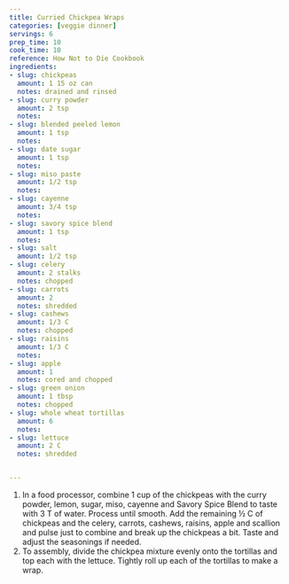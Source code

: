 ```yaml
---
title: Curried Chickpea Wraps
categories: [veggie dinner]
servings: 6
prep_time: 10
cook_time: 10
reference: How Not to Die Cookbook
ingredients:
- slug: chickpeas
  amount: 1 15 oz can
  notes: drained and rinsed
- slug: curry powder
  amount: 2 tsp
  notes:
- slug: blended peeled lemon
  amount: 1 tsp
  notes:
- slug: date sugar
  amount: 1 tsp
  notes:
- slug: miso paste
  amount: 1/2 tsp
  notes:
- slug: cayenne
  amount: 3/4 tsp
  notes:
- slug: savory spice blend
  amount: 1 tsp
  notes:
- slug: salt
  amount: 1/2 tsp
- slug: celery
  amount: 2 stalks
  notes: chopped
- slug: carrots
  amount: 2
  notes: shredded
- slug: cashews
  amount: 1/3 C
  notes: chopped
- slug: raisins
  amount: 1/3 C
  notes:
- slug: apple
  amount: 1
  notes: cored and chopped
- slug: green onion
  amount: 1 tbsp
  notes: chopped
- slug: whole wheat tortillas
  amount: 6
  notes:
- slug: lettuce
  amount: 2 C
  notes: shredded


---
```


1. In a food processor, combine  1 cup of the chickpeas with the curry powder, lemon, sugar, miso, cayenne and Savory Spice Blend to taste with 3 T of water. Process until smooth. Add the remaining ½ C of chickpeas and the celery, carrots, cashews, raisins, apple and scallion and pulse just to combine and break up the chickpeas a bit. Taste and adjust the seasonings if needed.
2. To assembly, divide the chickpea mixture evenly onto the tortillas and top each with the lettuce. Tightly roll up each of the tortillas to make a wrap.
